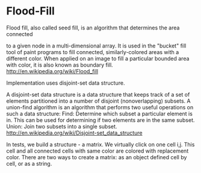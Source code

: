 Flood-Fill
==========

Flood fill, also called seed fill, is an algorithm that determines the area connected 

to a given node in a multi-dimensional array. It is used in the "bucket" fill tool of paint programs 
to fill connected, similarly-colored areas with a different color. 
When applied on an image to fill a particular bounded area with color, it is also known as boundary fill.
http://en.wikipedia.org/wiki/Flood_fill


Implementation uses disjoint-set data structure. 

A disjoint-set data structure is a data structure that keeps track of a set of elements partitioned into 
a number of disjoint (nonoverlapping) subsets. A union-find algorithm is an algorithm that performs two 
useful operations on such a data structure:
Find: Determine which subset a particular element is in. 
 This can be used for determining if two elements are in the same subset.
Union: Join two subsets into a single subset.
http://en.wikipedia.org/wiki/Disjoint-set_data_structure

In tests, we build a structure - a matrix. We virtually click on one cell i,j. This cell and all connected
cells with same color are colored with replacement color. There are two ways to create a matrix: as an object
defined cell by cell, or as a string.
